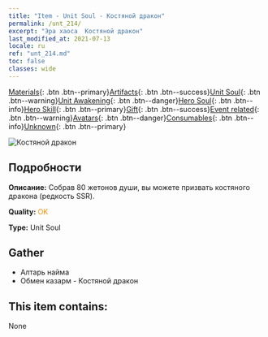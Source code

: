 ```yaml
---
title: "Item - Unit Soul - Костяной дракон"
permalink: /unt_214/
excerpt: "Эра хаоса  Костяной дракон"
last_modified_at: 2021-07-13
locale: ru
ref: "unt_214.md"
toc: false
classes: wide
---
```

 [Materials](/ItemsRU/){: .btn .btn--primary}[Artifacts](/ItemsRU/Artifacts/){: .btn .btn--success}[Unit Soul](/ItemsRU/UnitSoul/){: .btn .btn--warning}[Unit Awakening](/ItemsRU/UnitAwakening/){: .btn .btn--danger}[Hero Soul](/ItemsRU/HeroSoul/){: .btn .btn--info}[Hero Skill](/ItemsRU/HeroSkill/){: .btn .btn--primary}[Gift](/ItemsRU/Gift/){: .btn .btn--success}[Event related](/ItemsRU/Events/){: .btn .btn--warning}[Avatars](/ItemsRU/Avatars/){: .btn .btn--danger}[Consumables](/ItemsRU/Consumables/){: .btn .btn--info}[Unknown](/ItemsRU/Unknown/){: .btn .btn--primary}

 ![Костяной дракон](/images/u/ti_gulong.jpg)

## Подробности
 **Описание:** Собрав 80 жетонов души, вы можете призвать костяного дракона (редкость SSR).

 **Quality:** <span style="color: #FF8C00">OK</span>

 **Type:** Unit Soul

## Gather

*    Алтарь найма 
*    Обмен казарм - Костяной дракон 

## This item contains:

  None

